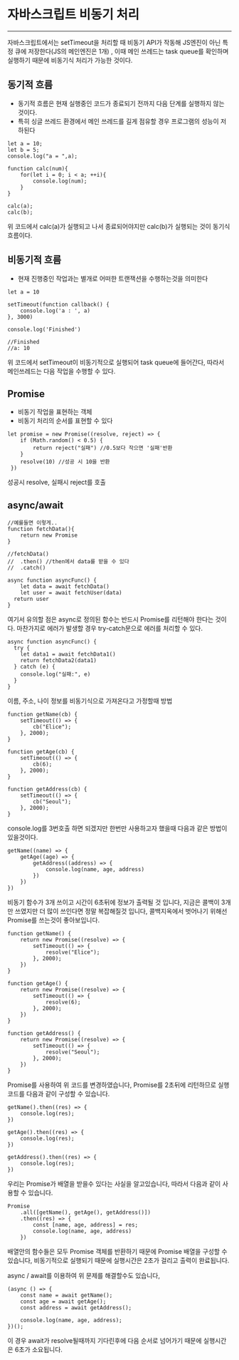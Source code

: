 # 자바스크립트 비동기 처리 

----
자바스크립트에서는 setTimeout을 처리할 때 비동기 API가 작동해 JS엔진이 아닌 특정 큐에 저장한다(JS의 메인엔진은 1개) , 이때 메인 쓰레드는 task queue를 확인하며 
실행하기 때문에 비동기식 처리가 가능한 것이다.

## 동기적 흐름
* 동기적 흐름은 현재 실행중인 코드가 종료되기 전까지 다음 단계를 실행하지 않는 것이다.
* 특히 싱글 쓰레드 환경에서 메인 쓰레드를 길게 점유할 경우 프로그램의 성능이 저하된다

```
let a = 10;
let b = 5;
console.log("a = ",a);

function calc(num){
    for(let i = 0; i < a; ++i){
        console.log(num);
    }
}

calc(a);
calc(b);
```

위 코드에서 calc(a)가 실행되고 나서 종료되어야지만 calc(b)가 실행되는 것이 동기식 흐름이다.

## 비동기적 흐름
* 현재 진행중인 작업과는 별개로 어떠한 트랜잭션을 수행하는것을 의미한다

```
let a = 10

setTimeout(function callback() { 
  	console.log('a : ', a)
}, 3000) 

console.log('Finished')

//Finished
//a: 10
```
위 코드에서 setTimeout이 비동기적으로 실행되어 task queue에 들어간다,
따라서 메인쓰레드는 다음 작업을 수행할 수 있다.

## Promise
* 비동기 작업을 표현하는 객체
* 비동기 처리의 순서를 표현할 수 있다
```
let promise = new Promise((resolve, reject) => {
	if (Math.random() < 0.5) { 
    	return reject("실패") //0.5보다 작으면 '실패'반환
	}
	resolve(10) //성공 시 10을 반환
 })
```
성공시 resolve, 실패시 reject를 호출

## async/await
```
//예를들면 이렇게..
function fetchData(){
	return new Promise
}

//fetchData()
//	.then() //then에서 data를 받을 수 있다
//	.catch()

async function asyncFunc() { 
	let data = await fetchData() 
    let user = await fetchUser(data)
  return user
}
```
여기서 유의할 점은 async로 정의된 함수는 반드시 Promise를 리턴해야 한다는 것이다.
마찬가지로 에러가 발생할 경우 try-catch문으로 에러를 처리할 수 있다.
```
async function asyncFunc() {
  try {
	let data1 = await fetchData1()
    return fetchData2(data1)
  } catch (e) {
	console.log("실패:", e) 
  }
}
```

이름, 주소, 나이 정보를 비동기식으로 가져온다고 가정할때 방법
```
function getName(cb) {
    setTimeout(() => {
        cb("Elice");
    }, 2000);
}

function getAge(cb) {
    setTimeout(() => {
        cb(6);
    }, 2000);
}

function getAddress(cb) {
    setTimeout(() => {
        cb("Seoul");
    }, 2000);
}
```
console.log를 3번호출 하면 되겠지만 한번만 사용하고자 했을때 다음과 같은 방법이 있을것이다.
```
getName((name) => {
    getAge((age) => {
        getAddress((address) => {
            console.log(name, age, address)
        })
    })
})
```
비동기 함수가 3개 쓰이고 시간이 6초뒤에 정보가 출력될 것 입니다, 지금은 콜백이 3개만 쓰였지만 더 많이 쓰인다면
정말 복잡해질것 입니다, 콜백지옥에서 벗어나기 위해선 Promise를 쓰는것이 좋아보입니다.

```
function getName() {
    return new Promise((resolve) => {
        setTimeout(() => {
            resolve("Elice");
        }, 2000);
    })
}

function getAge() {
    return new Promise((resolve) => {
        setTimeout(() => {
            resolve(6);
        }, 2000);
    })
}

function getAddress() {
    return new Promise((resolve) => {
        setTimeout(() => {
            resolve("Seoul");
        }, 2000);
    })
}
```
Promise를 사용하여 위 코드를 변경하였습니다, Promise를 2초뒤에 리턴하므로 실행코드를 다음과 같이 구성할 수 있습니다.
```
getName().then((res) => {
    console.log(res);
})

getAge().then((res) => {
    console.log(res);
})

getAddress().then((res) => {
    console.log(res);
})
```
우리는 Promise가 배열을 받을수 있다는 사실을 알고있습니다, 따라서 다음과 같이 사용할 수 있습니다.
```
Promise
    .all([getName(), getAge(), getAddress()])
    .then((res) => {
        const [name, age, address] = res;
        console.log(name, age, address)
    })
```
배열안의 함수들은 모두 Promise 객체를 반환하기 때문에 Promise 배열을 구성할 수 있습니다, 비동기적으로 실행되기 때문에
실행시간은 2초가 걸리고 출력이 완료됩니다.

async / await를 이용하여 위 문제를 해결할수도 있습니다, 
```
(async () => {
    const name = await getName();
    const age = await getAge();
    const address = await getAddress();

    console.log(name, age, address);
})();
```
이 경우 await가 resolve될때까지 기다린후에 다음 순서로 넘어가기 때문에 실행시간은 6초가 소요됩니다.
